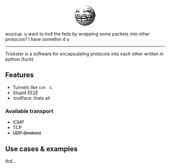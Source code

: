 <div align="center"><img src=".github/images/mister_trickster.gif"/></div>

wuzzup. u want to troll the feds by wrapping some packets into other protocols? I have somethin 4 u 

---

Trickster is a software for encapsulating protocols into each other written in python (fuck)


## Features
- Tunnels like `ssh -L`
- Stupid EE2E
- :trollface: thats all


### Available transport
- ICMP
- TCP
- ~~UDP (broken)~~


## Use cases & examples
tbd...

